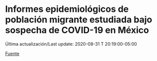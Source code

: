 # Informes epidemiológicos de población migrante estudiada bajo sospecha de COVID-19 en México

 Última actualización/Last update: 2020-08-31 T 20:19:00-05:00

 [Fuente]( https://www.gob.mx/salud/documentos/informes-epidemiologicos-de-poblacion-migrante-estudiada-bajo-sospecha-de-covid-19-en-mexico)
